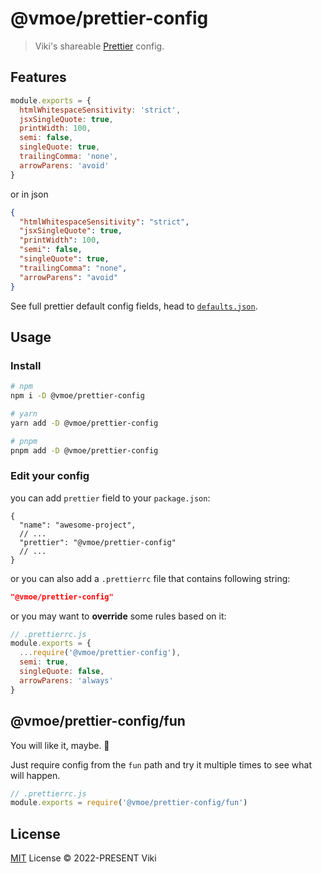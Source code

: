 # @vmoe/prettier-config

> Viki's shareable [Prettier](https://prettier.io/) config.

## Features

```js
module.exports = {
  htmlWhitespaceSensitivity: 'strict',
  jsxSingleQuote: true,
  printWidth: 100,
  semi: false,
  singleQuote: true,
  trailingComma: 'none',
  arrowParens: 'avoid'
}
```

or in json

```json
{
  "htmlWhitespaceSensitivity": "strict",
  "jsxSingleQuote": true,
  "printWidth": 100,
  "semi": false,
  "singleQuote": true,
  "trailingComma": "none",
  "arrowParens": "avoid"
}
```

See full prettier default config fields, head to [`defaults.json`](defaults.json).

## Usage

### Install

```bash
# npm
npm i -D @vmoe/prettier-config

# yarn
yarn add -D @vmoe/prettier-config

# pnpm
pnpm add -D @vmoe/prettier-config
```

### Edit your config

you can add `prettier` field to your `package.json`:

```jsonc
{
  "name": "awesome-project",
  // ...
  "prettier": "@vmoe/prettier-config"
  // ...
}
```

or you can also add a `.prettierrc` file that contains following string:

```json
"@vmoe/prettier-config"
```

or you may want to **override** some rules based on it:

```js
// .prettierrc.js
module.exports = {
  ...require('@vmoe/prettier-config'),
  semi: true,
  singleQuote: false,
  arrowParens: 'always'
}
```

## @vmoe/prettier-config/fun

You will like it, maybe. 🤣

Just require config from the `fun` path and try it multiple times to see what will happen.

```js
// .prettierrc.js
module.exports = require('@vmoe/prettier-config/fun')
```

## License

[MIT](LICENSE) License © 2022-PRESENT Viki
